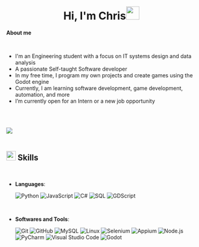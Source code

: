 <h1 align="center"><b>Hi, I'm Chris</b><img src="https://media.giphy.com/media/hvRJCLFzcasrR4ia7z/giphy.gif" width="35"></h1>

**About me**

<br>

- I'm an Engineering student with a focus on IT systems design and data analysis
- A passionate Self-taught Software developer
- In my free time, I program my own projects and create games using the Godot engine
- Currently, I am learning software development, game development, automation, and more
- I’m currently open for an Intern or a new job opportunity

<br><br>

<img src="https://user-images.githubusercontent.com/73097560/115834477-dbab4500-a447-11eb-908a-139a6edaec5c.gif"><br><br>

## <img src="https://media2.giphy.com/media/QssGEmpkyEOhBCb7e1/giphy.gif?cid=ecf05e47a0n3gi1bfqntqmob8g9aid1oyj2wr3ds3mg700bl&rid=giphy.gif" width ="25"><b> Skills</b>
<br>

<p align="center">

- **Languages**:
  
    ![Python](https://img.shields.io/badge/Python-3776AB?style=flat&logo=python&logoColor=white)
    ![JavaScript](https://img.shields.io/badge/JavaScript-F7DF1E?style=flat&logo=javascript&logoColor=black)
    ![C#](https://img.shields.io/badge/C%23-239120?style=flat&logo=c-sharp&logoColor=white)
    ![SQL](https://img.shields.io/badge/SQL-4479A1?style=flat&logo=sql&logoColor=white)
    ![GDScript](https://img.shields.io/badge/GDScript-000000?style=flat&logo=godot-engine&logoColor=white)
<br>   

- **Softwares and Tools**:

    ![Git](https://img.shields.io/badge/git-%23F05033.svg?style=for-the-badge&logo=git&logoColor=white)
    ![GitHub](https://img.shields.io/badge/github-%23121011.svg?style=for-the-badge&logo=github&logoColor=white)
    ![MySQL](https://img.shields.io/badge/MySQL-orange.svg)
    ![Linux](https://img.shields.io/badge/Linux-FCC624?style=for-the-badge&logo=linux&logoColor=black)
    ![Selenium](https://img.shields.io/badge/Selenium-green.svg)
    ![Appium](https://img.shields.io/badge/Appium-blue.svg)
    ![Node.js](https://img.shields.io/badge/Node.js-brightgreen.svg)
    ![PyCharm](https://img.shields.io/badge/PyCharm-red.svg)
    ![Visual Studio Code](https://img.shields.io/badge/Visual%20Studio%20Code-0078d7.svg?style=for-the-badge&logo=visual-studio-code&logoColor=white)
    ![Godot](https://img.shields.io/badge/Godot-3.4-blueviolet.svg)

</p>
